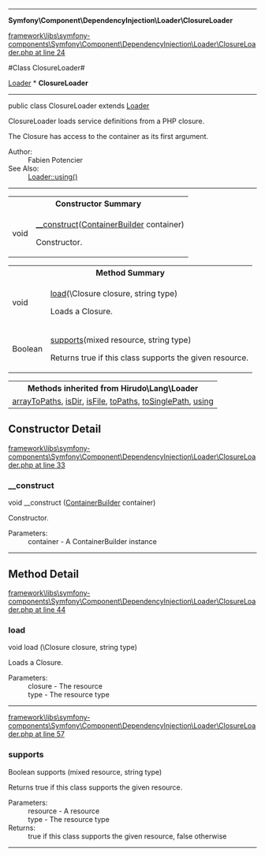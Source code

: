 

- - -

**Symfony\Component\DependencyInjection\Loader\ClosureLoader**


<a href="https://github.com/JeyDotC/Hirudo/blob/master/framework/libs/symfony-components/Symfony/Component/DependencyInjection/Loader/ClosureLoader.php#L24" >framework\libs\symfony-components\Symfony\Component\DependencyInjection\Loader\ClosureLoader.php at line 24</a>

#Class ClosureLoader#

<a href="https://github.com/JeyDotC/Hirudo-docs/blob/master/hirudo/lang/loader.md">Loader</a>
    * **ClosureLoader**




- - -

<p class="signature"><span class='k'>public  class</span> <span class='nx'>ClosureLoader</span>
extends <a href="https://github.com/JeyDotC/Hirudo-docs/blob/master/hirudo/lang/loader.md">Loader</a>

</p>

<div class="comment" id="overview_description"><p>ClosureLoader loads service definitions from a PHP closure.</p><p>The Closure has access to the container as its first argument.</p></div>

<dl>
<dt>Author:</dt>
<dd>Fabien Potencier <fabien@symfony.com></dd>
<dt>See Also:</dt>
<dd><a href="../../../../hirudo/lang/loader.html#using()">Loader::using()</a></dd>
</dl>


- - -

<table id="summary_constructor">
<tr><th colspan="2">Constructor Summary</th></tr>
<tr>
<td><span class='k'></span> <span class='nx'>void</span></td>
<td class="description"><p class="name"><a href="#__construct">__construct</a>(<a href="https://github.com/JeyDotC/Hirudo/blob/master/symfony/component/dependencyinjection/ContainerBuilder.md">ContainerBuilder</a> container)</p><p class="description">Constructor.</p></td>
</tr>
</table>

<table id="summary_method">
<tr><th colspan="2">Method Summary</th></tr>
<tr>
<td><span class='k'></span> <span class='nx'>void</span></td>
<td class="description"><p class="name"><a href="#load">load</a>(\Closure closure, string type)</p><p class="description">Loads a Closure.</p></td>
</tr>
<tr>
<td><span class='k'></span> <span class='nx'>Boolean</span></td>
<td class="description"><p class="name"><a href="#supports">supports</a>(mixed resource, string type)</p><p class="description">Returns true if this class supports the given resource.</p></td>
</tr>
</table>

<table class="inherit">
<tr><th colspan="2">Methods inherited from Hirudo\Lang\Loader</th></tr>
<tr><td><a href="https://github.com/JeyDotC/Hirudo-docs/blob/master/hirudo/lang/loader.md">arrayToPaths</a>, <a href="https://github.com/JeyDotC/Hirudo-docs/blob/master/hirudo/lang/loader.md">isDir</a>, <a href="https://github.com/JeyDotC/Hirudo-docs/blob/master/hirudo/lang/loader.md">isFile</a>, <a href="https://github.com/JeyDotC/Hirudo-docs/blob/master/hirudo/lang/loader.md">toPaths</a>, <a href="https://github.com/JeyDotC/Hirudo-docs/blob/master/hirudo/lang/loader.md">toSinglePath</a>, <a href="https://github.com/JeyDotC/Hirudo-docs/blob/master/hirudo/lang/loader.md">using</a></td></tr></table>

<h2 id="detail_method">Constructor Detail</h2>

<a href="https://github.com/JeyDotC/Hirudo/blob/master/framework/libs/symfony-components/Symfony/Component/DependencyInjection/Loader/ClosureLoader.php#L33" >framework\libs\symfony-components\Symfony\Component\DependencyInjection\Loader\ClosureLoader.php at line 33</a>

<h3 id="__construct">__construct</h3>
<span class='k'></span> <span class='nx'>void</span> <span class='nf'>__construct</span> (<a href="https://github.com/JeyDotC/Hirudo/blob/master/symfony/component/dependencyinjection/ContainerBuilder.md">ContainerBuilder</a> container)

<div class="details">
<p>Constructor.</p><dl>
<dt>Parameters:</dt>
<dd>container - A ContainerBuilder instance</dd>
</dl>

</div>

- - -

<h2 id="detail_method">Method Detail</h2>

<a href="https://github.com/JeyDotC/Hirudo/blob/master/framework/libs/symfony-components/Symfony/Component/DependencyInjection/Loader/ClosureLoader.php#L44" >framework\libs\symfony-components\Symfony\Component\DependencyInjection\Loader\ClosureLoader.php at line 44</a>

<h3 id="load()">load</h3>
<span class='k'></span> <span class='nx'>void</span> <span class='nf'>load</span> (\Closure closure, string type)

<div class="details">
<p>Loads a Closure.</p><dl>
<dt>Parameters:</dt>
<dd>closure - The resource</dd>
<dd>type - The resource type</dd>
</dl>

</div>

- - -


<a href="https://github.com/JeyDotC/Hirudo/blob/master/framework/libs/symfony-components/Symfony/Component/DependencyInjection/Loader/ClosureLoader.php#L57" >framework\libs\symfony-components\Symfony\Component\DependencyInjection\Loader\ClosureLoader.php at line 57</a>

<h3 id="supports()">supports</h3>
<span class='k'></span> <span class='nx'>Boolean</span> <span class='nf'>supports</span> (mixed resource, string type)

<div class="details">
<p>Returns true if this class supports the given resource.</p><dl>
<dt>Parameters:</dt>
<dd>resource - A resource</dd>
<dd>type - The resource type</dd>
<dt>Returns:</dt>
<dd>true if this class supports the given resource, false otherwise</dd>
</dl>

</div>

- - -


